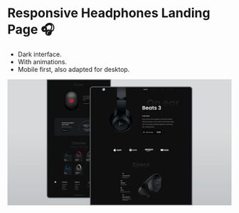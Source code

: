 # Responsive Headphones Landing Page 🎧

- Dark interface.
- With animations.
- Mobile first, also adapted for desktop.

![](/preview.png)
